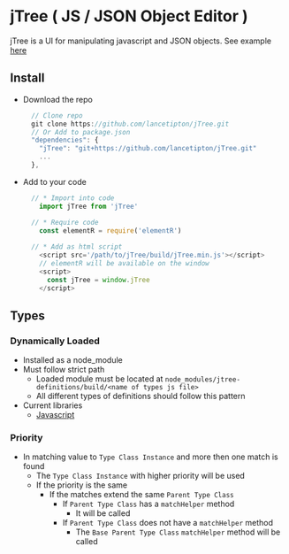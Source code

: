 # jTree ( JS / JSON Object Editor )

jTree is a UI for manipulating javascript and JSON objects. See example [here](https://lancetipton.github.io/jTree/)

## Install

  * Download the repo
    ```js
      // Clone repo
      git clone https://github.com/lancetipton/jTree.git
      // Or Add to package.json
      "dependencies": {
        "jTree": "git+https://github.com/lancetipton/jTree.git"
        ...
      },
    ```
  * Add to your code
    ```js
      // * Import into code
        import jTree from 'jTree'

      // * Require code
        const elementR = require('elementR')
      
      // * Add as html script
        <script src='/path/to/jTree/build/jTree.min.js'></script>
        // elementR will be available on the window 
        <script>
          const jTree = window.jTree
        </script>
    ```

## Types

### Dynamically Loaded

* Installed as a node_module
* Must follow strict path
  * Loaded module must be located at
    `node_modules/jtree-definitions/build/<name of types js file>`
  * All different types of definitions should follow this pattern
* Current libraries
  * [Javascript](https://github.com/lancetipton/jtree-definitions)

### Priority
  * In matching value to `Type Class Instance` and more then one match is found
    * The `Type Class Instance` with higher priority will be used
    * If the priority is the same
      * If the matches extend the same `Parent Type Class`
        * If `Parent Type Class` has a `matchHelper` method
          * It will be called
        * If `Parent Type Class` does not have a `matchHelper` method
          * The `Base Parent Type Class` `matchHelper` method will be called
  
